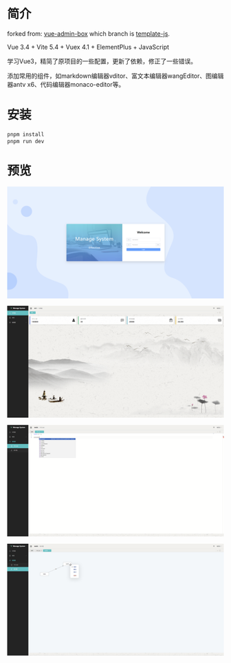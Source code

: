 
# 简介

forked from: [vue-admin-box](https://github.com/cmdparkour/vue-admin-box) which branch is [template-js](https://github.com/cmdparkour/vue-admin-box/tree/template-js).

Vue 3.4 + Vite 5.4 + Vuex 4.1 + ElementPlus + JavaScript

学习Vue3，精简了原项目的一些配置，更新了依赖，修正了一些错误。

添加常用的组件，如markdown编辑器vditor、富文本编辑器wangEditor、图编辑器antv x6、代码编辑器monaco-editor等。

# 安装

```shell
pnpm install
pnpm run dev
```

# 预览

![login.png](assets/login.png)

![dashboard.png](assets/dashboard.png)

![vscode.png](assets/vscode.png)

![x6Editor.png](assets/x6Editor.png)